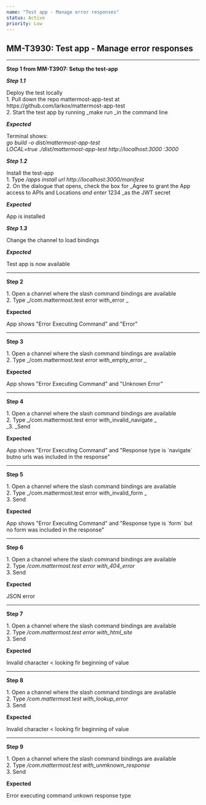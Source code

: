 ```yaml
---
name: "Test app - Manage error responses"
status: Active
priority: Low
---
```


## MM-T3930: Test app - Manage error responses

---

**Step 1 from MM-T3907: Setup the test-app**

<!-- (Auto-generated) Note: The following step/s in Step 1 should not be updated here. Instead, modify directly to the referenced MM-T3907 test case. -->

_**Step 1.1**_

Deploy the test locally\
1\. Pull down the repo mattermost-app-test at https\://github.com/larkox/mattermost-app-test\
2\. Start the test app by running _make run _in the command line

_**Expected**_

Terminal shows:\
_go build -o dist/mattermost-app-test\
LOCAL=true ./dist/mattermost-app-test http\://localhost:3000 :3000_

_**Step 1.2**_

Install the test-app\
1\. Type _/apps install url http\://localhost:3000/manifest_\
2\. On the dialogue that opens, check the box for _Agree to grant the App access to APIs and Locations _and enter_ 1234 _as the JWT secret

_**Expected**_

App is installed

_**Step 1.3**_

Change the channel to load bindings

_**Expected**_

Test app is now available

---

**Step 2**

1\. Open a channel where the slash command bindings are available\
2\. Type _/com.mattermost.test error with\_error _

**Expected**

App shows "Error Executing Command" and "Error" 

---

**Step 3**

1\. Open a channel where the slash command bindings are available\
2\. Type _/com.mattermost.test error with\_empty\_error _

**Expected**

App shows "Error Executing Command" and "Unknown Error" 

---

**Step 4**

1\. Open a channel where the slash command bindings are available\
2\. Type _/com.mattermost.test error with\_invalid\_navigate _\
_3. _Send

**Expected**

App shows "Error Executing Command" and "Response type is \`navigate\` butno urls was included in the response" 

---

**Step 5**

1\. Open a channel where the slash command bindings are available\
2\. Type _/com.mattermost.test error with\_invalid\_form _\
3\. Send

**Expected**

App shows "Error Executing Command" and "Response type is \`form\` but no form was included in the response" 

---

**Step 6**

1\. Open a channel where the slash command bindings are available\
2\. Type _/com.mattermost.test error with\_404\_error_\
3\. Send

**Expected**

JSON error

---

**Step 7**

1\. Open a channel where the slash command bindings are available\
2\. Type _/com.mattermost.test error with\_html\_site_\
3\. Send

**Expected**

Invalid character < looking fir beginning of value

---

**Step 8**

1\. Open a channel where the slash command bindings are available\
2\. Type _/com.mattermost.test with\_lookup\_error_\
3\. Send

**Expected**

Invalid character < looking fir beginning of value

---

**Step 9**

1\. Open a channel where the slash command bindings are available\
2\. Type _/com.mattermost.test with\_unmknown\_response_\
3\. Send

**Expected**

Error executing command unkown response type
